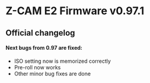 # Z-CAM E2 Firmware v0.97.1

## Official changelog

#### Next bugs from 0.97 are fixed:
- ​ISO setting now is memorized correctly
- Pre-roll now works
- Other minor bug fixes are done

